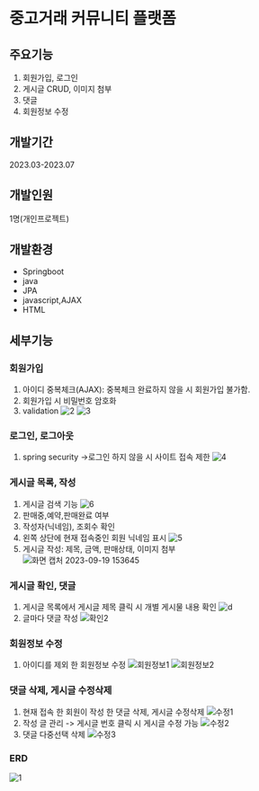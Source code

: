 # 중고거래 커뮤니티 플랫폼

## 주요기능
1. 회원가입, 로그인
2. 게시글 CRUD, 이미지 첨부
3. 댓글
4. 회원정보 수정

## 개발기간
2023.03-2023.07

## 개발인원
1명(개인프로젝트)

## 개발환경
- Springboot
- java
- JPA
- javascript,AJAX
- HTML

## 세부기능
### 회원가입
1. 아이디 중복체크(AJAX): 중복체크 완료하지 않을 시 회원가입 불가함.
2. 회원가입 시 비밀번호 암호화
3. validation
![2](https://github.com/uuuuuunu/Boardpj/assets/125693102/7a95fa78-84cc-4922-856a-fc15e1b5f466)
![3](https://github.com/uuuuuunu/Boardpj/assets/125693102/0c38c7e5-14b3-40fd-83f6-adb7fc7324d2)

### 로그인, 로그아웃
1. spring security ->로그인 하지 않을 시 사이트 접속 제한
![4](https://github.com/uuuuuunu/Boardpj/assets/125693102/0c309dea-1f10-476c-8c69-7e5be22b918b)

### 게시글 목록, 작성
1. 게시글 검색 기능
![6](https://github.com/uuuuuunu/Boardpj/assets/125693102/9e591341-5018-4ecd-ab60-b5dabe33437b)
2. 판매중,예약,판매완료 여부
3. 작성자(닉네임), 조회수 확인
4. 왼쪽 상단에 현재 접속중인 회원 닉네임 표시
![5](https://github.com/uuuuuunu/Boardpj/assets/125693102/1ccbef97-5e42-41d8-8b98-e5410b894112)
5. 게시글 작성: 제목, 금액, 판매상태, 이미지 첨부
![화면 캡처 2023-09-19 153645](https://github.com/uuuuuunu/Boardpj/assets/125693102/2fd2774f-caab-4fb1-ab4e-672e7a749f52)

### 게시글 확인, 댓글
1. 게시글 목록에서 게시글 제목 클릭 시 개별 게시물 내용 확인
![d](https://github.com/uuuuuunu/Boardpj/assets/125693102/1ff5c16a-fc8a-4c33-bfb8-86dc0757a938)
2. 글마다 댓글 작성
![확인2](https://github.com/uuuuuunu/Boardpj/assets/125693102/b761f46a-2822-420e-92f4-edec6b4848c5)

### 회원정보 수정
1. 아이디를 제외 한 회원정보 수정
![회원정보1](https://github.com/uuuuuunu/Boardpj/assets/125693102/028cebc4-aa92-4c95-adac-cd0b614de096)
![회원정보2](https://github.com/uuuuuunu/Boardpj/assets/125693102/51fdeedc-7bbd-4b0d-85bc-7f753d6e0a24)

### 댓글 삭제, 게시글 수정삭제
1. 현재 접속 한 회원이 작성 한 댓글 삭제, 게시글 수정삭제
![수정1](https://github.com/uuuuuunu/Boardpj/assets/125693102/82f6e43d-dfa6-4bb1-9b89-96313135eb18)
2. 작성 글 관리 -> 게시글 번호 클릭 시 게시글 수정 가능
![수정2](https://github.com/uuuuuunu/Boardpj/assets/125693102/444c92e6-801e-4b2e-b65f-fa5314fe333b)
3. 댓글 다중선택 삭제
![수정3](https://github.com/uuuuuunu/Boardpj/assets/125693102/69f21375-8aa3-421a-b97b-538d1a8f2b42)

### ERD
![1](https://github.com/uuuuuunu/Boardpj/assets/125693102/080bcdf6-0fe4-4d2f-be9e-1e8eb39246a0)


